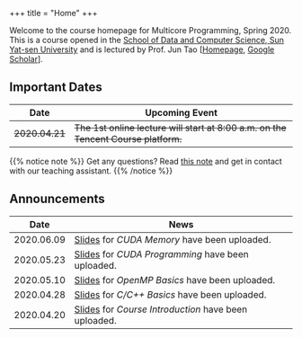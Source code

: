 +++
title = "Home"
+++

Welcome to the course homepage for Multicore Programming, Spring 2020. This is a course opened in the [School of Data and Computer Science, Sun Yat-sen University](http://sdcs.sysu.edu.cn/) and is lectured by Prof. Jun Tao [[Homepage](http://sdcs.sysu.edu.cn/content/4630), [Google Scholar](https://scholar.google.com/citations?user=w5zP-5IAAAAJ&hl=en)].

## Important Dates

| Date | Upcoming Event |
|------|----------------|
| ~~2020.04.21~~ | ~~The 1st online lecture will start at 8:00 a.m. on the Tencent Course platform.~~ | 

{{% notice note %}}
Get any questions? Read [this note](./about) and get in contact with our teaching assistant.
{{% /notice %}}

## Announcements

| Date | News |
|------|----------------|
| 2020.06.09 | [Slides](./syllabus) for *CUDA Memory* have been uploaded. |
| 2020.05.23 | [Slides](./syllabus) for *CUDA Programming* have been uploaded. |
| 2020.05.10 | [Slides](./syllabus) for *OpenMP Basics* have been uploaded. |
| 2020.04.28 | [Slides](./syllabus) for *C/C++ Basics* have been uploaded. |
| 2020.04.20 | [Slides](./syllabus) for *Course Introduction* have been uploaded. |

